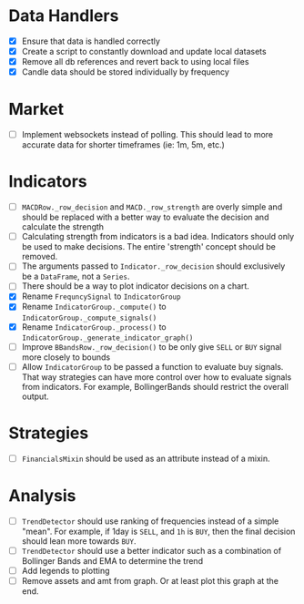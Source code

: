 # Data Handlers

- [X] Ensure that data is handled correctly
- [X] Create a script to constantly download and update local datasets
- [X] Remove all db references and revert back to using local files
- [X] Candle data should be stored individually by frequency

# Market

- [ ] Implement websockets instead of polling. This should lead to more accurate data for shorter timeframes (ie: 1m, 5m, etc.)

# Indicators

- [ ] `MACDRow._row_decision` and `MACD._row_strength` are overly simple and should be replaced with a better way to evaluate the decision and calculate the strength
- [ ] Calculating strength from indicators is a bad idea. Indicators should only be used to make decisions. The entire 'strength' concept should be removed.
- [ ] The arguments passed to `Indicator._row_decision` should exclusively be a `DataFrame`, not a `Series`.
- [ ] There should be a way to plot indicator decisions on a chart.
- [X] Rename `FrequncySignal` to `IndicatorGroup`
- [X] Rename `IndicatorGroup._compute()` to `IndicatorGroup._compute_signals()`
- [X] Rename `IndicatorGroup._process()` to `IndicatorGroup._generate_indicator_graph()`
- [ ] Improve `BBandsRow._row_decision()` to be only give `SELL` or `BUY` signal more closely to bounds
- [ ] Allow `IndicatorGroup` to be passed a function to evaluate buy signals. That way strategies can have more control over how to evaluate signals from indicators. For example, BollingerBands should restrict the overall output.

# Strategies

- [ ] `FinancialsMixin` should be used as an attribute instead of a mixin.

# Analysis

- [ ] `TrendDetector` should use ranking of frequencies instead of a simple "mean". For example, if 1day is `SELL`, and `1h` is `BUY`, then the final decision should lean more towards `BUY`.
- [ ] `TrendDetector` should use a better indicator such as a combination of Bollinger Bands and EMA to determine the trend
- [ ] Add legends to plotting
- [ ] Remove assets and amt from graph. Or at least plot this graph at the end.
